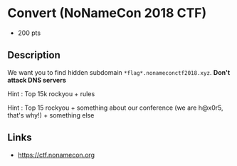 # Convert (NoNameCon 2018 CTF)
* 200 pts

## Description
>>>
We want you to find hidden subdomain `*flag*.nonameconctf2018.xyz`. **Don't attack DNS servers**

Hint : Top 15k rockyou + rules

Hint : Top 15 rockyou + something about our conference (we are h@x0r5, that's why!) + something else
>>>

## Links
* https://ctf.nonamecon.org

